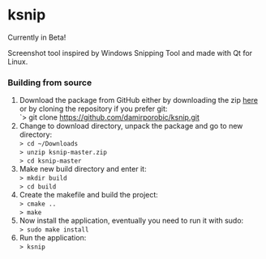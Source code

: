 # ksnip

Currently in Beta!

Screenshot tool inspired by Windows Snipping Tool and made with Qt for Linux. 

### Building from source

1. Download the package from GitHub either by downloading the zip [here](https://github.com/damirporobic/ksnip/archive/master.zip) or by cloning the repository if you prefer git:  
    `> git clone https://github.com/damirporobic/ksnip.git  
2. Change to download directory, unpack the package and go to new directory:  
    `> cd ~/Downloads`  
    `> unzip ksnip-master.zip`  
    `> cd ksnip-master`  
3. Make new build directory and enter it:  
    `> mkdir build`  
    `> cd build`  
4. Create the makefile and build the project:  
    `> cmake ..`  
    `> make`  
5. Now install the application, eventually you need to run it with sudo:  
    `> sudo make install`  
5. Run the application:  
    `> ksnip`  